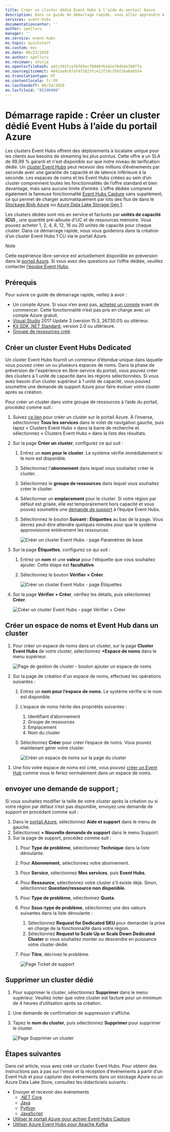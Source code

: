 ```yaml
---
title: Créer un cluster dédié Event Hubs à l’aide du portail Azure
description: Dans ce guide de démarrage rapide, vous allez apprendre à créer un cluster Azure Event Hubs à l’aide du Portail Azure.
services: event-hubs
documentationcenter: ''
author: spelluru
manager: ''
ms.service: event-hubs
ms.topic: quickstart
ms.custom: mvc
ms.date: 06/23/2020
ms.author: spelluru
ms.reviewer: shvija
ms.openlocfilehash: ad2c392fca7bf85ecf0840f6442ef8454e768f7a
ms.sourcegitcommit: 4042aa8c67afd72823fc412f19c356f2ba0ab554
ms.translationtype: HT
ms.contentlocale: fr-FR
ms.lasthandoff: 06/24/2020
ms.locfileid: "85296098"
---
```

# <a name="quickstart-create-a-dedicated-event-hubs-cluster-using-azure-portal"></a>Démarrage rapide : Créer un cluster dédié Event Hubs à l’aide du portail Azure 
Les clusters Event Hubs offrent des déploiements à locataire unique pour les clients aux besoins de streaming les plus pointus. Cette offre a un SLA de 99,99 % garanti et n'est disponible sur que notre niveau de tarification dédié. Un [cluster Event Hubs](event-hubs-dedicated-overview.md) peut recevoir des millions d’événements par seconde avec une garantie de capacité et de latence inférieure à la seconde. Les espaces de noms et les Event Hubs créées au sein d’un cluster comprennent toutes les fonctionnalités de l’offre standard et bien davantage, mais sans aucune limite d’entrée. L’offre dédiée comprend également la fameuse fonctionnalité [Event Hubs Capture](event-hubs-capture-overview.md) sans supplément, ce qui permet de charger automatiquement par lots des flux de dans le [Stockage Blob Azure](../storage/blobs/storage-blobs-introduction.md) ou [Azure Data Lake Storage Gen 1](../data-lake-store/data-lake-store-overview.md).

Les clusters dédiés sont mis en service et facturés par **unités de capacité (CU)** , une quantité pré-allouée d'UC et de ressources mémoire. Vous pouvez acheter 1, 2, 4, 8, 12, 16 ou 20 unités de capacité pour chaque cluster. Dans ce démarrage rapide, nous vous guiderons dans la création d’un cluster Event Hubs 1 CU via le portail Azure.

> [!NOTE]
> Cette expérience libre-service est actuellement disponible en préversion dans le [portail Azure](https://aka.ms/eventhubsclusterquickstart). Si vous avez des questions sur l’offre dédiée, veuillez contacter [l’équipe Event Hubs](mailto:askeventhubs@microsoft.com).


## <a name="prerequisites"></a>Prérequis
Pour suivre ce guide de démarrage rapide, veillez à avoir :

- Un compte Azure. Si vous n’en avez pas, [achetez un compte](https://azure.microsoft.com/pricing/purchase-options/pay-as-you-go/) avant de commencer. Cette fonctionnalité n’est pas pris en charge avec un compte Azure gratuit. 
- [Visual Studio](https://visualstudio.microsoft.com/vs/) 2017 Update 3 (version 15.3, 26730.01) ou ultérieur.
- [Kit SDK .NET Standard](https://dotnet.microsoft.com/download), version 2.0 ou ultérieure.
- [Groupe de ressources créé](../event-hubs/event-hubs-create.md#create-a-resource-group).

## <a name="create-an-event-hubs-dedicated-cluster"></a>Créer un cluster Event Hubs Dedicated
Un cluster Event Hubs fournit un conteneur d’étendue unique dans laquelle vous pouvez créer un ou plusieurs espaces de noms. Dans la phase de préversion de l'expérience en libre-service du portail, vous pouvez créer des clusters à 1 unité de capacité dans les régions sélectionnées. Si vous avez besoin d’un cluster supérieur à 1 unité de capacité, vous pouvez soumettre une demande de support Azure pour faire évoluer votre cluster après sa création.

Pour créer un cluster dans votre groupe de ressources à l’aide du portail, procédez comme suit :

1. Suivez [ce lien](https://aka.ms/eventhubsclusterquickstart) pour créer un cluster sur le portail Azure. À l’inverse, sélectionnez **Tous les services** dans le volet de navigation gauche, puis tapez « Clusters Event Hubs » dans la barre de recherche et sélectionnez « Clusters Event Hubs » dans la liste des résultats.
2. Sur la page **Créer un cluster**, configurez ce qui suit :
    1. Entrez un **nom pour le cluster**. Le système vérifie immédiatement si le nom est disponible.
    2. Sélectionnez l’**abonnement** dans lequel vous souhaitez créer le cluster.
    3. Sélectionnez le **groupe de ressources** dans lequel vous souhaitez créer le cluster.
    4. Sélectionner un **emplacement** pour le cluster. Si votre région par défaut est grisée, elle est temporairement hors capacité et vous pouvez soumettre une [demande de support](#submit-a-support-request) à l’équipe Event Hubs.
    5. Sélectionnez le bouton **Suivant : Étiquettes** au bas de la page. Vous devrez peut-être attendre quelques minutes pour que le système approvisionne entièrement les ressources.

        ![Créer un cluster Event Hubs - page Paramètres de base](./media/event-hubs-dedicated-cluster-create-portal/create-event-hubs-clusters-basics-page.png)
3. Sur la page **Étiquettes**, configurez ce qui suit :
    1. Entrez un **nom** et une **valeur** pour l'étiquette que vous souhaitez ajouter. Cette étape est **facultative**.  
    2. Sélectionnez le bouton **Vérifier + Créer**.

        ![Créer un cluster Event Hubs - page Étiquettes](./media/event-hubs-dedicated-cluster-create-portal/create-event-hubs-clusters-tags-page.png)
4. Sur la page **Vérifier + Créer**, vérifiez les détails, puis sélectionnez **Créer**. 

    ![Créer un cluster Event Hubs - page Vérifier + Créer](./media/event-hubs-dedicated-cluster-create-portal/create-event-hubs-clusters-review-create-page.png)

## <a name="create-a-namespace-and-event-hub-within-a-cluster"></a>Créer un espace de noms et Event Hub dans un cluster

1. Pour créer un espace de noms dans un cluster, sur la page **Cluster Event Hubs** de votre cluster, sélectionnez **+Espace de noms** dans le menu supérieur.

    ![Page de gestion de cluster - bouton ajouter un espace de noms](./media/event-hubs-dedicated-cluster-create-portal/cluster-management-page-add-namespace-button.png)
2. Sur la page de création d'un espace de noms, effectuez les opérations suivantes :
    1. Entrez un **nom pour l’espace de noms**.  Le système vérifie si le nom est disponible.
    2. L’espace de noms hérite des propriétés suivantes :
        1. Identifiant d’abonnement
        2. Groupe de ressources
        3. Emplacement
        4. Nom du cluster
    3. Sélectionnez **Créer** pour créer l’espace de noms. Vous pouvez maintenant gérer votre cluster.  

        ![Créer un espace de noms sur la page du cluster](./media/event-hubs-dedicated-cluster-create-portal/create-namespace-cluster-page.png)
3. Une fois votre espace de noms est créé, vous pouvez [créer un Event Hub](event-hubs-create.md#create-an-event-hub) comme vous le feriez normalement dans un espace de noms. 


## <a name="submit-a-support-request"></a>envoyer une demande de support ;

Si vous souhaitez modifier la taille de votre cluster après la création ou si votre région par défaut n’est pas disponible, envoyez une demande de support en procédant comme suit :

1. Dans le [portail Azure](https://portal.azure.com), sélectionnez **Aide et support** dans le menu de gauche.
2. Sélectionnez **+ Nouvelle demande de support** dans le menu Support.
3. Sur la page de support, procédez comme suit :
    1. Pour **Type de problème**, sélectionnez **Technique** dans la liste déroulante.
    2. Pour **Abonnement**, sélectionnez votre abonnement.
    3. Pour **Service**, sélectionnez **Mes services**, puis **Event Hubs**.
    4. Pour **Ressource**, sélectionnez votre cluster s'il existe déjà. Sinon, sélectionnez **Question/ressource non disponible**.
    5. Pour **Type de problème**, sélectionnez **Quota**.
    6. Pour **Sous-type de problème**, sélectionnez une des valeurs suivantes dans la liste déroulante :
        1. Sélectionnez **Request for Dedicated SKU** pour demander la prise en charge de la fonctionnalité dans votre région.
        2. Sélectionnez **Request to Scale Up or Scale Down Dedicated Cluster** si vous souhaitez monter ou descendre en puissance votre cluster dédié. 
    7. Pour **Titre**, décrivez le problème.

        ![Page Ticket de support](./media/event-hubs-dedicated-cluster-create-portal/support-ticket.png)

 ## <a name="delete-a-dedicated-cluster"></a>Supprimer un cluster dédié
 
1. Pour supprimer le cluster, sélectionnez **Supprimer** dans le menu supérieur. Veuillez noter que votre cluster est facturé pour un minimum de 4 heures d’utilisation après sa création. 
2. Une demande de confirmation de suppression s'affiche.
3. Tapez le **nom du cluster**, puis sélectionnez **Supprimer** pour supprimer le cluster.

    ![Page Supprimer un cluster](./media/event-hubs-dedicated-cluster-create-portal/delete-cluster-page.png)


## <a name="next-steps"></a>Étapes suivantes
Dans cet article, vous avez créé un cluster Event Hubs. Pour obtenir des instructions pas à pas sur l'envoi et la réception d'événements à partir d’un Event Hub et pour capturer des événements dans un stockage Azure ou un Azure Data Lake Store, consultez les didacticiels suivants :

- Envoyer et recevoir des événements 
    - [.NET Core](get-started-dotnet-standard-send-v2.md)
    - [Java](get-started-java-send-v2.md)
    - [Python](get-started-python-send-v2.md)
    - [JavaScript](get-started-java-send-v2.md)
- [Utiliser le portail Azure pour activer Event Hubs Capture](event-hubs-capture-enable-through-portal.md)
- [Utiliser Azure Event Hubs pour Apache Kafka](event-hubs-for-kafka-ecosystem-overview.md)
